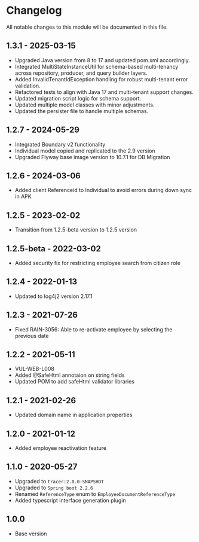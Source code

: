 # Changelog
All notable changes to this module will be documented in this file.

## 1.3.1 - 2025-03-15

- Upgraded Java version from 8 to 17 and updated pom.xml accordingly.
- Integrated MultiStateInstanceUtil for schema-based multi-tenancy across repository, producer, and query builder layers.
- Added InvalidTenantIdException handling for robust multi-tenant error validation.
- Refactored tests to align with Java 17 and multi-tenant support changes.
- Updated migration script logic for schema support.
- Updated multiple model classes with minor adjustments.
- Updated the persister file to handle multiple schemas.

## 1.2.7 - 2024-05-29
- Integrated Boundary v2 functionality
- Individual model copied and replicated to the 2.9 version
- Upgraded Flyway base image version to 10.7.1 for DB Migration

## 1.2.6 - 2024-03-06
- Added client Referenceid to Individual to avoid errors during down sync in APK

## 1.2.5 - 2023-02-02

- Transition from 1.2.5-beta version to 1.2.5 version

## 1.2.5-beta - 2022-03-02
- Added security fix for restricting employee search from citizen role

## 1.2.4 - 2022-01-13
- Updated to log4j2 version 2.17.1

## 1.2.3 - 2021-07-26
 - Fixed RAIN-3056: Able to re-activate employee by selecting the previous date

## 1.2.2 - 2021-05-11
 - VUL-WEB-L008
 - Added @SafeHtml annotaion on string fields
 - Updated POM to add safeHtml validator libraries

## 1.2.1 - 2021-02-26
- Updated domain name in application.properties

## 1.2.0 - 2021-01-12
- Added employee reactivation feature

## 1.1.0 - 2020-05-27

- Upgraded to `tracer:2.0.0-SNAPSHOT`
- Upgraded to `Spring boot 2.2.6`
- Renamed `ReferenceType` enum to `EmployeeDocumentReferenceType`
- Added typescript interface generation plugin

## 1.0.0

- Base version
